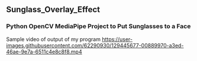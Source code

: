 <h2> Sunglass_Overlay_Effect </h2>
<h3> Python OpenCV MediaPipe Project to Put Sunglasses to a Face </h3>

<he>Sample video of output of my program</he>
https://user-images.githubusercontent.com/62290930/129445677-00889970-a3ed-46ae-9e7a-6511c4e8c8f8.mp4




